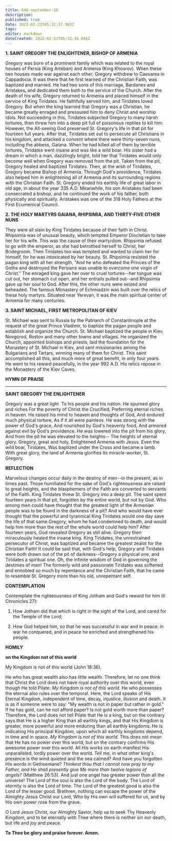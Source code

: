 ```yaml
---
title: 648-september-30
description: 
published: true
date: 2022-02-23T05:32:37.903Z
tags: 
editor: markdown
dateCreated: 2022-02-23T05:32:36.046Z
---
```



**1. SAINT GREGORY THE ENLIGHTENER, BISHOP OF ARMENIA**

Gregory was born of a prominent family which was related to the royal houses of Persia (King Arteban) and Armenia (King Khosrov). When these two houses made war against each other, Gregory withdrew to Caesarea in Cappadocia. It was there that he first learned of the Christian Faith, was baptized and married. He had two sons of this marriage, Bardanes and Aristakes, and dedicated them both to the service of the Church. After the death of his wife, Gregory returned to Armenia and placed himself in the service of King Tiridates. He faithfully served him, and Tiridates loved Gregory. But when the king learned that Gregory was a Christian, he became greatly enraged and pressured him to deny Christ and worship idols. Not succeeding in this, Tiridates subjected Gregory to many harsh tortures, then threw him into a deep pit full of poisonous reptiles to kill him. However, the All-seeing God preserved St. Gregory's life in that pit for fourteen full years. After that, Tiridates set out to persecute all Christians in his kingdom, and attacked a convent where there were thirty-seven nuns, including the abbess, Gaiana. When he had killed all of them by terrible tortures, Tiridates went insane and was like a wild boar. His sister had a dream in which a man, dazzlingly bright, told her that Tiridates would only become well when Gregory was removed from the pit. Taken from the pit, Gregory healed and baptized Tiridates. Then, at the wish of Tiridates, Gregory became Bishop of Armenia. Through God's providence, Tiridates also helped him in enlightening all of Armenia and its surrounding regions with the Christian Faith. St. Gregory ended his earthly life of great labor in old age, in about the year 335 A.D. Meanwhile, his son Aristakes had been consecrated a bishop, and he continued the work of his father, both physically and spiritually. Aristakes was one of the 318 Holy Fathers at the First Ecumenical Council.

**2. THE HOLY MARTYRS GAIANA, RHIPSIMIA, AND THIRTY-FIVE OTHER NUNS**

They were all slain by King Tiridates because of their faith in Christ. Rhipsimia was of unusual beauty, which tempted Emperor Diocletian to take her for his wife. This was the cause of their martyrdom. Rhipsimia refused to go with the emperor, as she had betrothed herself to Christ, her Bridegroom. Then Tiridates too was tempted and wanted to claim her for himself, for he was intoxicated by her beauty. St. Rhipsimia resisted the pagan king with all her strength, "And he who defeated the Princes of the Goths and destroyed the Persians was unable to overcome one virgin of Christ." The enraged king gave her over to cruel tortures--her tongue was cut out, her stomach cut open, and her entrails pulled out--and Rhipsimia gave up her soul to God. After this, the other nuns were seized and beheaded. The famous Monastery of Echmiadzin was built over the relics of these holy martyrs. Situated near Yerevan, it was the main spiritual center of Armenia for many centuries.

**3. SAINT MICHAEL, FIRST METROPOLITAN OF KIEV**

St. Michael was sent to Russia by the Patriarch of Constantinople at the request of the great Prince Vladimir, to baptize the pagan people and establish and organize the Church. St. Michael baptized the people in Kiev, Novgorod, Rostov and many other towns and villages. He organized the Church, appointed bishops and priests, laid the foundation for the Monastery of St. Michael in Kiev, and sent missionaries among the Bulgarians and Tartars, winning many of them for Christ. This saint accomplished all this, and much more of great benefit, in only four years. He went to his reward peacefully, in the year 992 A.D. His relics repose in the Monastery of the Kiev Caves.


**HYMN OF PRAISE**
****
**SAINT GREGORY THE ENLIGHTENER**

Gregory was a great light 
To his people and his nation.
He spurned glory and riches
For the poverty of Christ the Crucified,
Preferring eternal riches in heaven.
He raised his mind to heaven and thoughts of God,
And endured much physical torture,
As if it all were painless.
He was strong with the power of God's grace,
And nourished by God's heavenly food,
And armored against evil by God's providence.
He was lowered into the pit from his glory,
And from the pit he was elevated to the heights--
The heights of eternal glory.
Gregory, great and holy,
Enlightened Armenia with Jesus.
Even the wild boar, Tiridates,
Was baptized under the Cross and became a lamb.
With great glory, the land of Armenia glorifies
Its miracle-worker, St. Gregory.


**REFLECTION**


Marvelous changes occur daily in the destiny of men--in the present, as in times past. Those humiliated for the sake of God's righteousness are raised to great heights, and the blasphemers of the Faith are converted to servants of the Faith. King Tiridates threw St. Gregory into a deep pit. The saint spent fourteen years in that pit, forgotten by the entire world, but not by God. Who among men could have thought that the greatest light of the Armenian people was to be found in the darkness of a pit? And who would have ever thought that the powerful and tyrannical King Tiridates would one day save the life of that same Gregory, whom he had condemned to death, and would help him more than the rest of the whole world could help him? After fourteen years, God revealed Gregory as still alive. Gregory then miraculously healed the insane king. King Tiridates, the unrestrained persecutor of Christ, was baptized and became the greatest zealot for the Christian Faith! It could be said that, with God's help, Gregory and Tiridates were both drawn out of the pit of darkness--Gregory a physical one, and Tiridates a spiritual one. Oh, the infinite wisdom of God in governing the destinies of men! The formerly wild and passionate Tiridates was softened and ennobled so much by repentance and the Christian Faith, that he came to resemble St. Gregory more than his old, unrepentant self. 



**CONTEMPLATION**

Contemplate the righteousness of King Jotham and God's reward for him (II Chronicles 27):


1.  How Jotham did that which is right in the sight of the Lord, and cared for the Temple of the Lord;


1.  How God helped him, so that he was successful in war and in peace: in war he conquered, and in peace he enriched and strengthened his people.



**HOMILY**

**on the Kingdom not of this world**

My Kingdom is not of this world (John 18:36).

He who has great wealth also has little wealth. Therefore, let no one think that Christ the Lord does not have royal authority over this world, even though He told Pilate: *My Kingdom is not of this world*. He who possesses the eternal also rules over the temporal. Here, the Lord speaks of His Eternal Kingdom, independent of time, decay, injustice, illusion and death. It is as if someone were to say: "My wealth is not in paper but rather in gold." If he has gold, can he not afford paper? Is not gold worth more than paper? Therefore, the Lord does not tell Pilate that He is a king, but on the contrary says that He is a higher King than all earthly kings, and that His Kingdom is greater, more powerful and more enduring than all earthly kingdoms. He is indicating His principal Kingdom, upon which all earthly kingdoms depend, in time and in space. *My Kingdom is not of this world*. This does not mean that He has no power over this world, but on the contrary confirms His awesome power over this world. All His works on earth manifest His unparalleled, lordly power over the world. Tell me, in what other king's presence is the wind quieted and the sea calmed? And have you forgotten His words in Gethsemane? *Thinkest thou that I cannot now pray to my Father, and He shall presently give Me more than twelve legions of angels?* (Matthew 26:53). And just one angel has greater power than all the universe! The Lord of the soul is also the Lord of the body. The Lord of eternity is also the Lord of time. The Lord of the greatest good is also the Lord of the lesser good. Brethren, nothing can escape the power of the Almighty Jesus Christ our Lord, Who by His own will suffered for us, and by His own power rose from the grave.

O Lord Jesus Christ, our Almighty Savior, help us to seek Thy Heavenly Kingdom, and to be eternally with Thee where there is neither sin nor death, but life and joy and peace.

**To Thee be glory and praise forever. Amen.**

